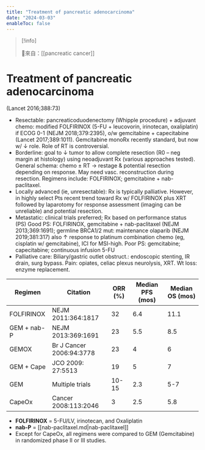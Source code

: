 ```yaml
---
title: "Treatment of pancreatic adenocarcinoma"
date: "2024-03-03"
enableToc: false
---
```


> [!info]
>
> 🌱來自：[[pancreatic cancer]]

# Treatment of pancreatic adenocarcinoma

(Lancet 2016;388:73)

- Resectable: pancreaticoduodenectomy (Whipple procedure) + adjuvant chemo:
  modified FOLFIRINOX (5-FU + leucovorin, irinotecan, oxaliplatin) if ECOG 0-1
  (NEJM 2018;379:2395), o/w gemcitabine + capecitabine (Lancet 2017;389:1011). Gemcitabine
  monoRx recently standard, but now w/ ↓ role. Role of RT is controversial.
- Borderline: goal to ↓ tumor to allow complete resection (R0 – neg margin at histology) using neoadjuvant Rx (various approaches tested). General schema: chemo ± RT → restage & potential resection depending on response. May need vasc. reconstruction during resection. Regimens include: FOLFIRINOX; gemcitabine + nab-paclitaxel.
- Locally advanced (ie, unresectable): Rx is typically palliative. However, in highly select Pts recent trend toward Rx w/ FOLFIRINOX plus XRT followed by laparotomy for response assessment (imaging can be unreliable) and potential resection.
- Metastatic: clinical trials preferred; Rx based on performance status (PS)
  Good PS: FOLFIRINOX, gemcitabine + nab-paclitaxel (NEJM 2013;369:1691); germline BRCA1/2 mut: maintenance olaparib (NEJM 2019;381:317) also ↑ response to platinum combination chemo (eg, cisplatin w/ gemcitabine), ICI for MSI-high.
  Poor PS: gemcitabine; capecitabine; continuous infusion 5-FU
- Palliative care: Biliary/gastric outlet obstruct.: endoscopic stenting, IR drain, surg bypass. Pain: opiates, celiac plexus neurolysis, XRT. Wt loss: enzyme replacement.

| Regimen     | Citation                 | ORR (%) | Median PFS (mos) | Median OS (mos) |
| ----------- | ------------------------ | ------- | ---------------- | --------------- |
| FOLFIRINOX  | NEJM 2011:364:1817       | 32      | 6.4              | 11.1            |
| GEM + nab-P | NEJM 2013:369:1691       | 23      | 5.5              | 8.5             |
| GEMOX       | Br J Cancer 2006:94:3778 | 23      | 4                | 6               |
| GEM + Cape  | JCO 2009: 27:5513        | 19      | 5                | 7               |
| GEM         | Multiple trials          | 10-15   | 2.3              | 5-7             |
| CapeOx      | Cancer 2008:113:2046     | 3       | 2.5              | 5.8             |

- **FOLFIRINOX** = 5-FU/LV, irinotecan, and Oxaliplatin
- **nab-P** = [[nab-paclitaxel.md|nab-paclitaxel]]
- Except for CapeOx, all regimens were compared to GEM (Gemcitabine) in randomized phase II or III studies.
